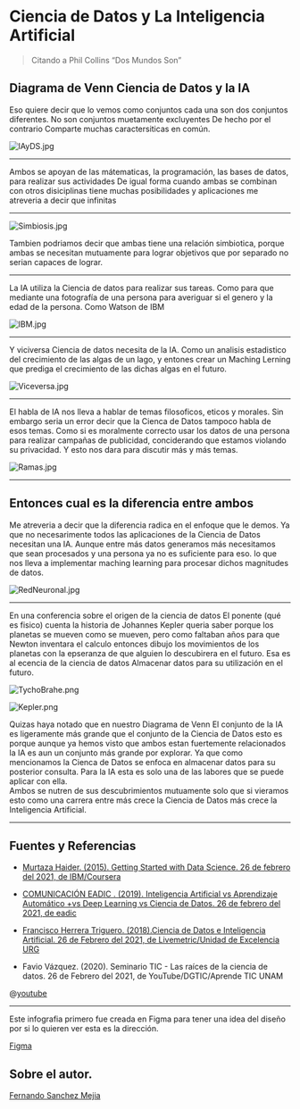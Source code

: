 # Ciencia de Datos y La Inteligencia Artificial

> Citando a Phil Collins “Dos Mundos Son”

## Diagrama de Venn Ciencia de Datos y la IA

Eso quiere decir que lo vemos como conjuntos 
cada una son dos conjuntos diferentes. 
No son conjuntos muetamente excluyentes
De hecho por el contrario 
Comparte muchas caractersiticas en común. 

![IAyDS.jpg](IAyDS.jpg)

---

Ambos se apoyan de las mátematicas, 
la programación, las bases de datos, 
para realizar sus actividades 
De igual forma cuando ambas se 
combinan con otros disiciplinas 
tiene muchas posibilidades
y aplicaciones me atreveria a 
decir que infinitas 

---

![Simbiosis.jpg](Simbiosis.jpg)

Tambien podriamos decir que ambas 
tiene una relación simbiotica, 
porque ambas se necesitan 
mutuamente para lograr objetivos que 
por separado no serian  capaces 
de lograr. 

---

La IA utiliza la Ciencia de datos
para realizar sus tareas.
Como para que mediante una 
fotografía de una persona 
para averiguar si el genero 
y la edad de la persona. 
Como Watson de IBM 

![IBM.jpg](IBM.jpg)

---

Y viciversa Ciencia de datos 
necesita de la IA. 
Como un analisis estadistico 
del crecimiento de las algas 
de un lago,  y entones 
crear un Maching Lerning que 
prediga el crecimiento de las
dichas algas en el futuro.  

![Viceversa.jpg](Viceversa.jpg)

---

El habla de IA nos lleva a hablar de temas 
filosoficos, eticos y morales. Sin embargo 
seria un error decir que la Cienca de Datos 
tampoco habla de esos temas. 
Como si es moralmente correcto 
usar los datos de una persona 
para realizar campañas de publicidad,
conciderando que estamos violando su 
privacidad. 
Y esto nos dara para discutir 
más y más temas. 

![Ramas.jpg](Ramas.jpg)

---

## Entonces cual es la diferencia entre ambos

Me atreveria a decir que la diferencia 
radica en el enfoque que le demos. 
Ya que no necesarimente todos las 
aplicaciones de la Ciencia de Datos 
necesitan una IA. 
Aunque entre más datos generamos 
más necesitamos que sean procesados 
y una persona ya no es suficiente para eso.
lo que nos lleva a implementar maching
learning para procesar dichos magnitudes
de datos.  

![RedNeuronal.jpg](RedNeuronal.jpg)

---

En una conferencia sobre el origen de la ciencia de datos
El ponente (qué es fisico) cuenta la historia de Johannes 
Kepler queria saber porque los planetas se mueven como
se mueven, pero como faltaban años para que Newton 
inventara el calculo entonces dibujo los movimientos de
los planetas con la epseranza de que alguien lo descubirera 
en el futuro.  Esa es al ecencia de la ciencia de datos 
Almacenar datos para su utilización en el futuro. 

![TychoBrahe.png](TychoBrahe.png)

![Kepler.png](Kepler.png)

Quizas haya  notado que en nuestro Diagrama de Venn
El conjunto de la IA es ligeramente más grande que 
el conjunto de la Ciencia de Datos esto es porque aunque 
ya hemos visto que ambos estan fuertemente relacionados
la IA es aun un conjunto más grande por explorar. 
Ya que como mencionamos la Cienca de Datos 
se enfoca en almacenar datos para su posterior 
consulta. Para la IA esta es solo una de las labores que se 
puede aplicar con ella.  
Ambos se nutren de sus descubrimientos mutuamente 
solo que si vieramos esto como una carrera 
entre más crece la Ciencia de Datos más crece 
la Inteligencia Artificial. 

---

## Fuentes y Referencias

- [Murtaza Haider. (2015). Getting Started with Data Science. 26 de febrero del 2021, de IBM/Coursera](https://cf-courses-data.s3.us.cloud-object-storage.appdomain.cloud/IBMDeveloperSkillsNetwork-DS0101EN-SkillsNetwork/labs/Module%201/Reading_What_Makes_Someone_DataScientist.md.html?origin=www.coursera.org)


- [COMUNICACIÓN EADIC . (2019). Inteligencia Artificial vs Aprendizaje Automático +vs Deep Learning vs Ciencia de Datos. 26 de febrero del 2021, de eadic](https://www.eadic.com/inteligencia-artificial-vs-aprendizaje-automatico-vs-deep-learning-vs-ciencia-de-datos/#:~:text=La%20Ciencia%20de%20Datos%20(Data,la%20que%20toma%20la%20acci%C3%B3n).)
 
- [Francisco Herrera Triguero. (2018).Ciencia de Datos e Inteligencia Artificial. 26 de Febrero del 2021, de Livemetric/Unidad de Excelencia URG ](https://livemetrics.ugr.es/unidad-excelencia/computacion-e-inteligencia-artificial/)


- Favio Vázquez. (2020). Seminario TIC - Las raíces de la ciencia de datos. 
26 de Febrero del 2021, de YouTube/DGTIC/Aprende TIC UNAM 

@[youtube](id|https://www.youtube.com/live/lZwZSLkDEj4?feature=share)

---

Este infografia primero fue creada en Figma para tener una idea del diseño por si lo quieren ver esta es la dirección. 

[Figma](https://www.figma.com/proto/najbsQzCilJNJyExIYFuaa/Ciencia-de-Datos-y-La-Inteligencia-Artificial?type=design&node-id=12-0&t=zV7qj2FYdcKrqASS-0&scaling=min-zoom&page-id=0%3A1)

## Sobre el autor.

<script src="https://platform.linkedin.com/badges/js/profile.js" async defer type="text/javascript"></script>

<div class="badge-base LI-profile-badge" data-locale="es_ES" data-size="large" data-theme="dark" data-type="HORIZONTAL" data-vanity="fernando-sanchez-mejia" data-version="v1"><a class="badge-base__link LI-simple-link" href="https://mx.linkedin.com/in/fernando-sanchez-mejia?trk=profile-badge">Fernando Sanchez Mejia</a></div>

